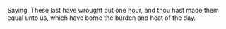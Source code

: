 Saying, These last have wrought but one hour, and thou hast made them equal unto us, which have borne the burden and heat of the day.
